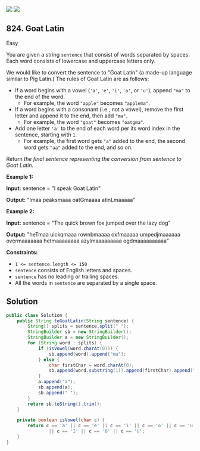 [![](https://img.shields.io/github/stars/javadev/LeetCode-in-Java?label=Stars&style=flat-square)](https://github.com/javadev/LeetCode-in-Java)
[![](https://img.shields.io/github/forks/javadev/LeetCode-in-Java?label=Fork%20me%20on%20GitHub%20&style=flat-square)](https://github.com/javadev/LeetCode-in-Java/fork)

## 824\. Goat Latin

Easy

You are given a string `sentence` that consist of words separated by spaces. Each word consists of lowercase and uppercase letters only.

We would like to convert the sentence to "Goat Latin" (a made-up language similar to Pig Latin.) The rules of Goat Latin are as follows:

*   If a word begins with a vowel (`'a'`, `'e'`, `'i'`, `'o'`, or `'u'`), append `"ma"` to the end of the word.
    *   For example, the word `"apple"` becomes `"applema"`.
*   If a word begins with a consonant (i.e., not a vowel), remove the first letter and append it to the end, then add `"ma"`.
    *   For example, the word `"goat"` becomes `"oatgma"`.
*   Add one letter `'a'` to the end of each word per its word index in the sentence, starting with `1`.
    *   For example, the first word gets `"a"` added to the end, the second word gets `"aa"` added to the end, and so on.

Return _the final sentence representing the conversion from sentence to Goat Latin_.

**Example 1:**

**Input:** sentence = "I speak Goat Latin"

**Output:** "Imaa peaksmaaa oatGmaaaa atinLmaaaaa"

**Example 2:**

**Input:** sentence = "The quick brown fox jumped over the lazy dog"

**Output:** "heTmaa uickqmaaa rownbmaaaa oxfmaaaaa umpedjmaaaaaa overmaaaaaaa hetmaaaaaaaa azylmaaaaaaaaa ogdmaaaaaaaaaa"

**Constraints:**

*   `1 <= sentence.length <= 150`
*   `sentence` consists of English letters and spaces.
*   `sentence` has no leading or trailing spaces.
*   All the words in `sentence` are separated by a single space.

## Solution

```java
public class Solution {
    public String toGoatLatin(String sentence) {
        String[] splits = sentence.split(" ");
        StringBuilder sb = new StringBuilder();
        StringBuilder a = new StringBuilder();
        for (String word : splits) {
            if (isVowel(word.charAt(0))) {
                sb.append(word).append("ma");
            } else {
                char firstChar = word.charAt(0);
                sb.append(word.substring(1)).append(firstChar).append("ma");
            }
            a.append("a");
            sb.append(a);
            sb.append(" ");
        }
        return sb.toString().trim();
    }

    private boolean isVowel(char c) {
        return c == 'a' || c == 'e' || c == 'i' || c == 'o' || c == 'u' || c == 'A' || c == 'E'
                || c == 'I' || c == 'O' || c == 'U';
    }
}
```